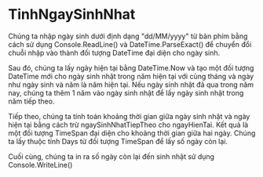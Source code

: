 # TinhNgaySinhNhat
Chúng ta nhập ngày sinh dưới định dạng "dd/MM/yyyy" từ bàn phím bằng cách sử dụng Console.ReadLine() và DateTime.ParseExact() để chuyển đổi chuỗi nhập vào thành đối tượng DateTime đại diện cho ngày sinh.

Sau đó, chúng ta lấy ngày hiện tại bằng DateTime.Now và tạo một đối tượng DateTime mới cho ngày sinh nhật trong năm hiện tại với cùng tháng và ngày như ngày sinh và năm là năm hiện tại. Nếu ngày sinh nhật đã qua trong năm nay, chúng ta thêm 1 năm vào ngày sinh nhật để lấy ngày sinh nhật trong năm tiếp theo.

Tiếp theo, chúng ta tính toán khoảng thời gian giữa ngày sinh nhật và ngày hiện tại bằng cách trừ ngaySinhNhatTiepTheo cho ngayHienTai. Kết quả là một đối tượng TimeSpan đại diện cho khoảng thời gian giữa hai ngày. Chúng ta lấy thuộc tính Days từ đối tượng TimeSpan để lấy số ngày còn lại.

Cuối cùng, chúng ta in ra số ngày còn lại đến sinh nhật sử dụng Console.WriteLine()
